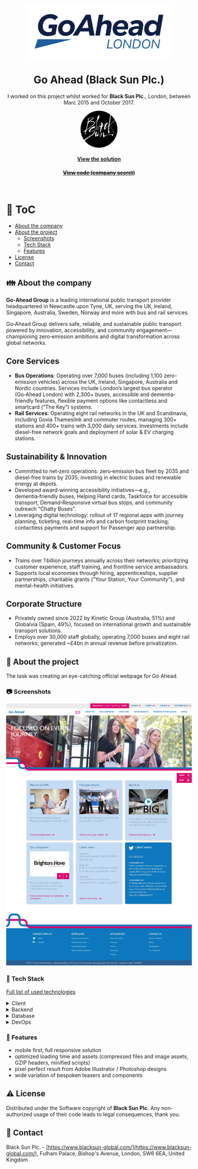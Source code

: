 <div align="center"> 
  <img src="assets/goahead-logo.svg" alt="Go Ahead" width="400"  />
</div>

<div align="center">
  
  <h1>Go Ahead (Black Sun Plc.)</h1>

  <p>
    I worked on this project whilst worked for <strong>Black Sun Plc.</strong>, London, between Marc 2015 and October 2017.
  </p>
  
  <p>
    <img src="assets/blacksun.png" alt="Logo of Black Sun Plc." width="100" height="auto" />
  </p>

  <h4>
    <a href="https://www.go-ahead.com/"  target="_blank">View the solution</a>
  </h4>
  <h4>
    <a href="#" title="Sorry, it's company secret"  target="_blank"><s>View code (company secret)</s></a>
  </h4>
</div>

<br />

<!-- Table of Contents -->

# :notebook_with_decorative_cover: ToC

- [About the company](#family-about-the-company)
- [About the project](#star2-about-the-project)
  - [Screenshots](#camera-screenshots)
  - [Tech Stack](#space_invader-tech-stack)
  - [Features](#dart-features)
- [License](#warning-license)
- [Contact](#handshake-contact)

<!-- About the company -->

## :family: About the company

<p><strong>Go‑Ahead Group</strong> is a leading international public transport provider headquartered in Newcastle upon Tyne, UK, serving the UK, Ireland, Singapore, Australia, Sweden, Norway and more with bus and rail services.</p>

<p>Go‑Ahead Group delivers safe, reliable, and sustainable public transport powered by innovation, accessibility, and community engagement—championing zero‑emission ambitions and digital transformation across global networks.</p>

  <h2>Core Services</h2>
  <ul>
    <li><strong>Bus Operations</strong>:  
      Operating over 7,000 buses (including 1,100 zero-emission vehicles) across the UK, Ireland, Singapore, Australia and Nordic countries. Services include London’s largest bus operator (Go‑Ahead London) with 2,300+ buses, accessible and dementia-friendly features, flexible payment options like contactless and smartcard (“The Key”) systems.</li>
    <li><strong>Rail Services</strong>:  
      Operating eight rail networks in the UK and Scandinavia, including Govia Thameslink and commuter routes, managing 300+ stations and 400+ trains with 3,000 daily services. Investments include diesel-free network goals and deployment of solar & EV charging stations.</li>
  </ul>

  <h2>Sustainability & Innovation</h2>
  <ul>
    <li>Committed to net‑zero operations: zero‑emission bus fleet by 2035 and diesel‑free trains by 2035; investing in electric buses and renewable energy at depots.</li>
    <li>Developed award‑winning accessibility initiatives—e.g., dementia‑friendly buses, Helping Hand cards, Taskforce for accessible transport, Demand‑Responsive virtual bus stops, and community outreach “Chatty Buses”.</li>
    <li>Leveraging digital technology: rollout of 17 regional apps with journey planning, ticketing, real-time info and carbon footprint tracking; contactless payments and support for Passenger app partnership.</li>
  </ul>

  <h2>Community & Customer Focus</h2>
  <ul>
    <li>Trains over 1 billion journeys annually across their networks; prioritizing customer experience, staff training, and frontline service ambassadors.</li>
    <li>Supports local economies through hiring, apprenticeships, supplier partnerships, charitable grants (“Your Station, Your Community”), and mental-health initiatives.</li>
  </ul>

  <h2>Corporate Structure</h2>
  <ul>
    <li>Privately owned since 2022 by Kinetic Group (Australia, 51%) and Globalvia (Spain, 49%), focused on international growth and sustainable transport solutions.</li>
    <li>Employs over 30,000 staff globally, operating 7,000 buses and eight rail networks; generated ~£4bn in annual revenue before privatization.</li>
  </ul>

<!-- About the project -->

## :star2: About the project

<p>The task was creating an eye-catching official webpage for Go Ahead.</p>

<!-- Screenshots -->

### :camera: Screenshots

<div align="center"> 
  <img src="assets/goahead.jpg" alt="screenshot" />
</div>

<!-- TechStack -->

### :space_invader: Tech Stack

<p><a href="https://builtwith.com/?https%3a%2f%2fwww.go-ahead.com%2f">Full list of used technologies</a></p>

<details>
  <summary>Client</summary>
  <ul>
    <li><a href="https://www.w3schools.com/html/html5_semantic_elements.asp" target="_blank">Semantic HTML5</a></li>
    <li><a href="https://www.w3schools.com/css/"  target="_blank">CSS3</a></li>
    <li><a href="https://business.adobe.com/products/experience-manager/adobe-experience-manager.html"  target="_blank">AEM</a></li>
    <li><a href="https://developer.mozilla.org/en-US/docs/Web/JavaScript"  target="_blank">JavaScript</a></li>
    <li><a href="https://jquery.com/"  target="_blank">JQuery</a></li>
    <li><a href="https://gsap.com/">Greensock</a></li>
    <li><a href="https://www.ibm.com/think/topics/rest-apis"  target="_blank">RestAPI</a></li>
    <li><a href="https://www.json.org/">JSON</a></li>
    <li><a href="https://developer.mozilla.org/en-US/docs/Web/XML/Guides/XML_introduction"  target="_blank">XML</a></li>
  </ul>
</details>

<details>
  <summary>Backend</summary>
  <ul>
    <li><a href="#"  target="_blank">Java</a></li>
    <li><a href="https://jade.tilab.com/">Jade</a></li>
    <li><a href="https://docs.oracle.com/cd/E13218_01/wlp/docs70/jsp/templats.htm"  target="_blank">JSP templates</a></li>
  </ul>
</details>

<details>
<summary>Database</summary>
  <ul>
    <li><a href="https://www.mysql.com/">MySQL</a></li>
  </ul>
</details>

<details>
<summary>DevOps</summary>
  <ul>
    <li><a href="https://tortoisesvn.net/">Tortuise SVN</a></li>
    <li><a href="https://www.eclipse.org/topics/ide/">Eclipse</a></li>
    <li><a href="https://www.jslint.com/">JS Lint</a></li>
    <li><a href="https://www.atlassian.com/software/jira">JIRA</a></li>
    <li><a href="https://www.browserstack.com/">BrowserStack</a></li>
    <li><a href="https://github.com/">GitHub</a></li>
    <li><a href="https://en.wikipedia.org/wiki/Agile_software_development">Agile software development</a></li>
  </ul>
</details>

<!-- Features -->

### :dart: Features

- mobile first, full responsive solution
- optimized loading time and assets (compressed files and image assets, GZIP headers, minified scripts)
- pixel perfect result from Adobe Illustrator / Photoshop designs
- wide variation of bespoken teasers and components

<!-- License -->

## :warning: License

Distributed under the Software copyright of <strong>Black Sun Plc.</strong> Any non-authorized usage of their code leads to legal consequences, thank you.

<!-- Contact -->

## :handshake: Contact

Black Sun Plc. - [https://www.blacksun-global.com/](https://www.blacksun-global.com/), Fulham Palace, Bishop's Avenue, London, SW6 6EA, United Kingdom
